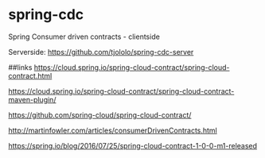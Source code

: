 # spring-cdc
Spring Consumer driven contracts - clientside

Serverside: https://github.com/tjololo/spring-cdc-server

##links
https://cloud.spring.io/spring-cloud-contract/spring-cloud-contract.html

https://cloud.spring.io/spring-cloud-contract/spring-cloud-contract-maven-plugin/

https://github.com/spring-cloud/spring-cloud-contract/

http://martinfowler.com/articles/consumerDrivenContracts.html

https://spring.io/blog/2016/07/25/spring-cloud-contract-1-0-0-m1-released
